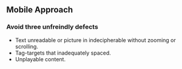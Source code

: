## Mobile Approach

### Avoid three unfreindly defects

+ Text unreadable or picture in indecipherable without zooming or scrolling.
+ Tag-targets that inadequately spaced.
+ Unplayable content.
